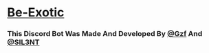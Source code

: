 # [Be-Exotic](https://discord.com/users/1082956798253862912)
### This Discord Bot Was Made And Developed By [@Gzf](https://github.gzf.cool) And [@SIL3NT](https://github.com/HexLol )

